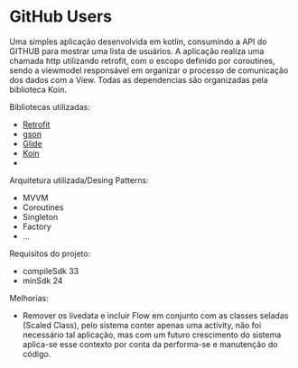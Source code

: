 # GitHub Users

Uma simples aplicação desenvolvida em kotlin, consumindo a API do GITHUB para mostrar uma lista de
usuários. A aplicação realiza uma chamada http utilizando retrofit, com o escopo definido por
coroutines, sendo a viewmodel responsável em organizar o processo de comunicação dos dados com a View.
Todas as dependencias são organizadas pela biblioteca Koin.

Bibliotecas utilizadas:
- [Retrofit](https://square.github.io/retrofit/)
- [gson](https://github.com/google/gson)
- [Glide](https://bumptech.github.io/glide/)
- [Koin](https://insert-koin.io/)
-

Arquitetura utilizada/Desing Patterns:
- MVVM
- Coroutines
- Singleton
- Factory
- ...

Requisitos do projeto:
- compileSdk 33
- minSdk 24

Melhorias:
- Remover os livedata e incluir Flow em conjunto com as classes seladas (Scaled Class), 
pelo sistema conter apenas uma activity, não foi necessário tal aplicação, mas com um 
futuro crescimento do sistema aplica-se esse contexto por conta da performa-se e manutenção do código.
